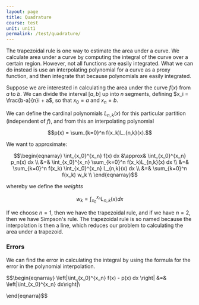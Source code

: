 ```yaml
---
layout: page
title: Quadrature
course: test
unit: unit1
permalink: /test/quadrature/
---
```


The trapezoidal rule is one way to estimate the area under a curve. We calculate area under a curve by computing the integral of the curve over a certain region. However, not all functions are easily integrated. What we can do instead is use an interpolating polynomial for a curve as a proxy function, and then integrate that because polynomials are easily integrated. 

Suppose we are interested in calculating the area under the curve $f(x)$ from $a$ to $b$. We can divide the interval $[a,b]$ up into $n$ segments, defining $x_i = \frac{b-a}{n}i + a$, so that $x_0 = a$ and $x_n = b$. 

We can define the cardinal polynomials $L_{n,k}(x)$ for this particular partition (independent of $f$), and from this an interpolating polynomial 

$$p(x) = \sum_{k=0}^n f(x_k)L_{n,k}(x).$$

We want to approximate:

$$\begin{eqnarray}
\int_{x_0}^{x_n} f(x) dx &\approx& \int_{x_0}^{x_n} p_n(x) dx \\
&=& \int_{x_0}^{x_n} \sum_{k=0}^n f(x_k)L_{n,k}(x) dx \\
&=& \sum_{k=0}^n f(x_k) \int_{x_0}^{x_n} L_{n,k}(x) dx \\
&=& \sum_{k=0}^n f(x_k) w_k \\
\end{eqnarray}$$

whereby we define the *weights*

$$ w_k = \int_{x_0}^{x_n} L_{n,k}(x) dx $$

If we choose $n = 1$, then we have the trapezoidal rule, and if we have $n = 2$, then we have Simpson's rule. The trapezoidal rule is so named because the interpolation is then a line, which reduces our problem to calculating the area under a trapezoid. 

### Errors 

We can find the error in calculating the integral by using the formula for the error in the polynomial interpolation. 

$$\begin{eqnarray}
\left|\int_{x_0}^{x_n} f(x) - p(x) dx \right| &=& \left|\int_{x_0}^{x_n} dx\right|\\

\end{eqnarra}$$
